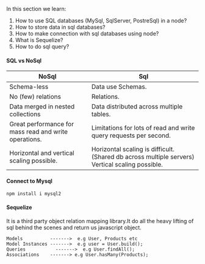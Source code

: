 In this section we learn:

1) How to use SQL databases (MySql, SqlServer, PostreSql) in a node?
2) How to store data in sql databases?
3) How to make connection with sql databases using node? 
4) What is Sequelize?
5) How to do sql query?

#### SQL vs NoSql

| NoSql              | Sql          
| ------------------ |----------------------- |
| Schema-less        | Data use Schemas.       |
| No (few) relations | Relations.              |
| Data merged in nested collections | Data distributed across multiple tables. | 
| Great performance for mass read and write operations. | Limitations for lots of read and write query requests per second.
| Horizontal and vertical scaling possible. | Horizontal scaling is difficult.(Shared db across multiple servers) Vertical scaling possible.


#### Connect to Mysql
```
npm install i mysql2
```
#### Sequelize
It is a third party object relation mapping library.It do all the heavy lifting of sql behind the scenes and return us javascript object.

```
Models          ------->  e.g User, Products etc
Model Instances ------->  e.g user = User.build();
Queries           ------->  e.g User.findAll();
Associations    -------> e.g User.hasMany(Products);
```



